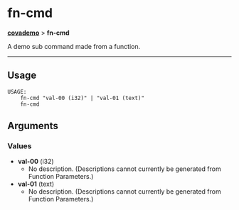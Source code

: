 # fn-cmd
__[covademo](examples/meta/help_docs/markdown/covademo.md)__ > __fn-cmd__

A demo sub command made from a function.

___

## Usage
```shell
USAGE:
    fn-cmd "val-00 (i32)" | "val-01 (text)"
    fn-cmd 

```

## Arguments
### Values
- __val-00__ (i32)
    - No description. (Descriptions cannot currently be generated from Function Parameters.)
- __val-01__ (text)
    - No description. (Descriptions cannot currently be generated from Function Parameters.)

